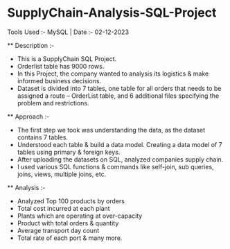 # SupplyChain-Analysis-SQL-Project
  Tools Used :- MySQL | 
  Date :- 02-12-2023

 ** Description :- 
 
 * This is a SupplyChain SQL Project.
 * Orderlist table has 9000 rows.
 * In this Project, the company wanted to analysis its logistics & make informed business decisions.
 * Dataset is divided into 7 tables, one table for all orders that needs to be assigned a route – OrderList table, and 6 additional files specifying the problem and restrictions.

 ** Approach :- 
 
 *  The first step we took was understanding the data, as the dataset contains 7 tables.
 *  Understood each table & build a data model. Creating a data model of 7 tables using primary & foreign keys.
 *  After uploading the datasets on SQL, analyzed companies supply chain.
 *  I used various SQL functions & commands like self-join, sub queries, joins, views, multiple joins, etc.

 **  Analysis :-
 
 * Analyzed Top 100 products by orders
 * Total cost incurred at each plant
 * Plants which are operating at over-capacity
 * Product with total orders & quantity
 * Average transport day count
 * Total rate of each port & many more.
